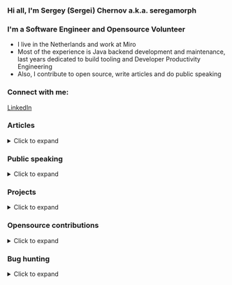 
### Hi all, I'm Sergey (Sergei) Chernov a.k.a. seregamorph

### I'm a Software Engineer and Opensource Volunteer

- I live in the Netherlands and work at Miro
- Most of the experience is Java backend development and maintenance,
last years dedicated to build tooling and Developer Productivity Engineering
- Also, I contribute to open source, write articles and do public speaking

### Connect with me:
[LinkedIn](https://linkedin.com/in/schernov/)

### Articles
<details>
  <summary>Click to expand</summary>

* Simple release management with git [rus](https://habr.com/ru/post/159107/)
* Refactoring legacy-project to Dependency Injection. Sith's way [rus](https://habr.com/ru/post/217523/)
* CharSequence magic [rus](https://habr.com/ru/post/345660/)
* Obtaining Method from Method Reference [rus](https://habr.com/ru/post/522774/)
* Extension methods in Java [rus](https://habr.com/ru/post/527688/)
* Fluent setter: breaking the convention [eng](https://medium.com/miro-engineering/fluent-setter-breaking-the-convention-33ce3433126e) 
* Obtaining generic type at runtime [rus](https://habr.com/ru/post/588252/)
* Speed Up Your Maven Build x10… Before You Move to Gradle [rus](https://habr.com/ru/articles/881620/)

</details>

### Public speaking
<details>
  <summary>Click to expand</summary>

* Speed Up Your Maven Build x10… Before You Move to Gradle
  * [DPE Summit 2024](https://dpe.org/sessions/sergei-chernov/speed-up-your-maven-build-x10-before-you-move-to-gradle/) (hosted by Gradle Inc.)
  * [JUG Amsterdam Meetup](https://www.meetup.com/amsterdam-java-user-group/events/302997843) (hosted by Miro)
  * [VoxxedDays Amsterdam 2025](https://amsterdam.voxxeddays.com/speaker/?id=2952) (hosted by CodeLabJUG)
  * [Devoxx Greece 2025](https://devoxx.gr/schedule/speaker-details/?id=1481) (hosted by SoftConf)
* Monolith Server Build Optimization [JUG Amsterdam Meetup](https://www.meetup.com/amsterdam-java-user-group/events/308630499/)
* Maven Turbo reactor [DPE Summit 2025](https://dpe.org/sessions/) (hosted by Gradle Inc.)
* Improving Spring Boot tests efficiency
  * [Spring I/O 2025](https://2025.springio.net/speakers/sergei-chernov/) (hosted by Broadcom)
  * [YouTube](https://www.youtube.com/watch?v=_Vci_5nr8R0) (hosted by AtomicJar/TestContainers)
  * [JUG Amsterdam Meetup](https://www.meetup.com/amsterdam-java-user-group/events/298353251) (hosted by Adyen)
* Discussing monorepos [BuildPropulsionLab](https://www.youtube.com/watch?v=Sz9veda7JKc) (hosted by Gradle Inc.)
* Fluent Setters in Java [JugRu Meetup](https://miro.jugru.org/) (hosted by JugRu/Miro)

</details>

### Projects
<details>
  <summary>Click to expand</summary>

* [spring-test-smart-context](https://github.com/seregamorph/spring-test-smart-context) - Improving Spring Boot test efficiency
* [maven-surefire-cached](https://github.com/seregamorph/maven-surefire-cached) - Maven surefire/failsafe plugins supporting build caching
* [maven-turbo-builder](https://github.com/maven-turbo-reactor/maven-turbo-builder) (also part of [Maveniverse](https://github.com/maveniverse/maven-turbo-builder)) - Make Maven Turbo fast
* [test-distribution](https://github.com/seregamorph/test-distribution) - Dynamic Test Distribution for Maven
* [jvm-arch-maven-extension](https://github.com/seregamorph/jvm-arch-maven-extension) - Ensure JVM arch vs CPU arch
* [rest-api-framework](https://github.com/seregamorph/rest-api-framework) - build REST API with powerful testing based on Spring Boot
* [hamcrest-more-matchers](https://github.com/seregamorph/hamcrest-more-matchers) - additional Hamcrest matchers to verify collection order and extracted values
* [morejdbc](https://github.com/seregamorph/morejdbc) - helpers to call Oracle stored procedures/functions
* [reactive-cassandra](https://github.com/seregamorph/reactive-cassandra) - extensions for reactive-style
(a.k.a. Promise) Futures for cassandra driver 2.x
* [binaryxml](https://github.com/seregamorph/binaryxml) - own lightweight binary xml serialization library
* [miro-app-oauth](https://github.com/seregamorph/miro-app-oauth) - sample OAuth application for Miro
* [Morph3D Screen Saver](https://github.com/seregamorph/morph3d) - Screen Saver for Windows, it was very popular in the 2000s
* [All personal repositories](https://github.com/seregamorph?tab=repositories&q=&type=source&language=&sort=)

</details>

### Opensource contributions
<details>
  <summary>Click to expand</summary>

* [pgjdbc](https://github.com/pgjdbc/pgjdbc)
  - [connectTimeout property support](https://github.com/pgjdbc/pgjdbc/pull/140)
* [maven](https://maven.apache.org/)
  - [Fix DefaultExceptionHandler NPE](https://github.com/apache/maven/pull/241)
* [frontend-maven-plugin](https://github.com/eirslett/frontend-maven-plugin)
  - [Self repairing in case of corrupted state](https://github.com/eirslett/frontend-maven-plugin/pull/807)
  - [Support arm64 binaries since Node.js v16](https://github.com/eirslett/frontend-maven-plugin/pull/970)
* [hibernate-orm](https://github.com/hibernate/hibernate-orm)
  - [Order.reverse() contract strict following](https://github.com/hibernate/hibernate-orm/pull/3272)
  - [Order.reverse() contract strict following backport](https://github.com/hibernate/hibernate-orm/pull/3271)
* [jackson-databind](https://github.com/FasterXML/jackson-databind)
  - [Fix default CharSequence serialization](https://github.com/FasterXML/jackson-databind/pull/3332)
* [IntelliJ IDEA Community Edition](https://github.com/JetBrains/intellij-community)
  - [Fix maven import for non-case sensitive unique artifactId](https://github.com/JetBrains/intellij-community/pull/2435)
* [spring-framework](https://github.com/spring-projects/spring-framework)
  - [Optimize context caching in the TestContext framework \[open\]](https://github.com/spring-projects/spring-framework/issues/32289)
* [gradle](https://github.com/gradle/gradle)
  - [Expose BuildCacheKey to task execution \[open\]](https://github.com/gradle/gradle/pull/28998)
* [groovy](https://github.com/apache/groovy)
  - [GROOVY-11541: Sql wildcard params](https://github.com/apache/groovy/pull/2139)
* [dependency-management-plugin](https://github.com/spring-gradle-plugins/dependency-management-plugin)
  - [dependencyManagement task is eagerly created](https://github.com/spring-gradle-plugins/dependency-management-plugin/pull/403)
* [dependency-analysis-gradle-plugin](https://github.com/autonomousapps/dependency-analysis-gradle-plugin)
  - [Reason explanation id ambiguity](https://github.com/autonomousapps/dependency-analysis-gradle-plugin/pull/1125)
  - [Caching issues for included builds \[open\]](https://github.com/autonomousapps/dependency-analysis-gradle-plugin/issues/1220)
  - [Fix incomplete reason explanation on multi capabilities](https://github.com/autonomousapps/dependency-analysis-gradle-plugin/pull/1170)
  - [artifactsReport granular cache inputs \[open\]](https://github.com/autonomousapps/dependency-analysis-gradle-plugin/pull/1219)
  - [Print build path in projectHealth](https://github.com/autonomousapps/dependency-analysis-gradle-plugin/pull/1178)
  - [Sort output of graphView and findDeclarations](https://github.com/autonomousapps/dependency-analysis-gradle-plugin/pull/1202)
  - [JSON pretty print option \[open\]](https://github.com/autonomousapps/dependency-analysis-gradle-plugin/pull/1205)
* [easy-random](https://github.com/j-easy/easy-random)
  - [Repeatable random object](https://github.com/j-easy/easy-random/pull/413)
* [commons-beanutils](https://github.com/apache/commons-beanutils)
  - [BEANUTILS-541 - Fix FluentPropertyBeanIntrospector](https://github.com/apache/commons-beanutils/pull/234)
* [github-api](https://github.com/hub4j/github-api)
  - [user, push, pull event extensions](https://github.com/hub4j/github-api/pull/944)
  - [pullRequestReview.review.htmlUrl](https://github.com/hub4j/github-api/pull/946)
  - [Base event payload](https://github.com/hub4j/github-api/pull/976)
  - [pull_request action "edited".changes](https://github.com/hub4j/github-api/pull/979)
* [undertow](https://github.com/undertow-io/undertow)
  - [Path template matched parameters should keep order](https://github.com/undertow-io/undertow/pull/983)
* [testng](https://github.com/cbeust/testng)
  - [Failsafe reports (Exception)](https://github.com/cbeust/testng/pull/2808)
  - [Failsafe reports (parameter)](https://github.com/cbeust/testng/pull/2831)
* [hamcrest](https://github.com/hamcrest/JavaHamcrest)
  - [java.util.Optional matchers](https://github.com/hamcrest/JavaHamcrest/pull/421)
* [rsocket-java](https://github.com/rsocket/rsocket-java)
  - [Fix build for Apple M1](https://github.com/rsocket/rsocket-java/pull/1001/files)
* [micronaut](https://github.com/micronaut-projects/micronaut-starter)
  - [Fix gradlew/mnvw generation](https://github.com/micronaut-projects/micronaut-starter/pull/923)
* [quarkus](https://github.com/quarkusio/quarkus)
  - [Fix gradlew/mnvw generation](https://github.com/quarkusio/quarkus/pull/20513)
* [All pull requests](https://github.com/pulls?q=is%3Apr+author%3Aseregamorph+archived%3Afalse+is%3Aclosed)

</details>

### Bug hunting
<details>
  <summary>Click to expand</summary>

* JetBrains
  - [all projects](https://youtrack.jetbrains.com/issues?q=reported%20by:%20Sergey.Chernov%20)
* Various GitHub projects
  - [all projects](https://github.com/issues?q=is%3Aissue+author%3Aseregamorph+archived%3Afalse+is%3Aclosed)

![](https://komarev.com/ghpvc/?username=seregamorph&style=flat-square&abbreviated=true)

</details>
